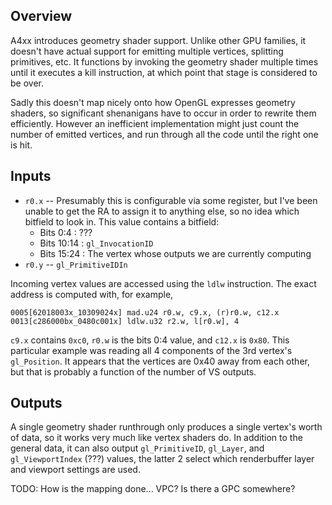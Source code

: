 Overview
--------

A4xx introduces geometry shader support. Unlike other GPU families, it doesn't have actual support for emitting multiple vertices, splitting primitives, etc. It functions by invoking the geometry shader multiple times until it executes a kill instruction, at which point that stage is considered to be over.

Sadly this doesn't map nicely onto how OpenGL expresses geometry shaders, so significant shenanigans have to occur in order to rewrite them efficiently. However an inefficient implementation might just count the number of emitted vertices, and run through all the code until the right one is hit.

Inputs
------
* `r0.x` -- Presumably this is configurable via some register, but I've been unable to get the RA to assign it to anything else, so no idea which bitfield to look in. This value contains a bitfield:
  * Bits 0:4 : ???
  * Bits 10:14 : `gl_InvocationID`
  * Bits 15:24 : The vertex whose outputs we are currently computing
* `r0.y` -- `gl_PrimitiveIDIn`

Incoming vertex values are accessed using the `ldlw` instruction. The exact address is computed with, for example,

    0005[62018003x_10309024x] mad.u24 r0.w, c9.x, (r)r0.w, c12.x
    0013[c286000bx_0480c001x] ldlw.u32 r2.w, l[r0.w], 4

`c9.x` contains `0xc0`, `r0.w` is the bits 0:4 value, and `c12.x` is `0x80`. This particular example was reading all 4 components of the 3rd vertex's `gl_Position`. It appears that the vertices are 0x40 away from each other, but that is probably a function of the number of VS outputs.

Outputs
-------
A single geometry shader runthrough only produces a single vertex's worth of data, so it works very much like vertex shaders do. In addition to the general data, it can also output `gl_PrimitiveID`, `gl_Layer`, and `gl_ViewportIndex` (???) values, the latter 2 select which renderbuffer layer and viewport settings are used.

TODO: How is the mapping done... VPC? Is there a GPC somewhere?